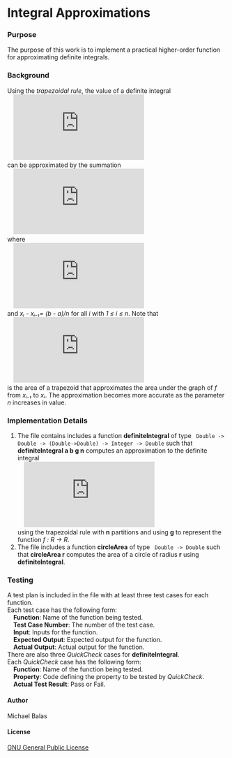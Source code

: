 # Integral Approximations
### Purpose
The purpose of this work is to implement a practical higher-order function for approximating definite integrals.
### Background
Using the *trapezoidal rule*, the value of a definite integral  <br />
&ensp;&ensp;![equation](https://latex.codecogs.com/gif.latex?%5Cint_%7Ba%7D%5E%7Bb%7Df%28x%29dx)  <br />
can be approximated by the summation  <br />
&ensp;&ensp;![equation](https://latex.codecogs.com/gif.latex?%5Csum_%7Bi%3D1%7D%5E%7Bn%7D%5Cfrac%7Bf%28x_%7Bi-1%7D%29%20&plus;%20f%28x_i%29%7D%7B2%7D*%5Cfrac%7Bb%20-%20a%7D%7Bn%7D)  <br />
where  <br />
&ensp;&ensp;![equation](https://latex.codecogs.com/gif.latex?a%20%3D%20x_0%20%3C%20x_1%20%3C%20%5Ccdots%20%3C%20x_n%20%3D%20b)  <br />
and *xᵢ - xᵢ₋₁= (b - a)/n* for all *i* with *1 ≤ i ≤ n*. Note that  <br />
&ensp;&ensp;![equation](https://latex.codecogs.com/gif.latex?%5Cfrac%7Bf%28x_%7Bi-1%7D%29%20&plus;%20f%28x_i%29%7D%7B2%7D*%5Cfrac%7Bb%20-%20a%7D%7Bn%7D)  <br />
is the area of a trapezoid that approximates the area under the graph of *f* from *xᵢ₋₁* to *xᵢ*. The approximation becomes more accurate as the parameter *n* increases in value.
### Implementation Details
1. The file contains includes a function **definiteIntegral** of type
``` Double -> Double -> (Double->Double) -> Integer -> Double```
such that 
&ensp;&ensp;**definiteIntegral a b g n**
computes an approximation to the definite integral  <br />
&ensp;&ensp;![equation](https://latex.codecogs.com/gif.latex?%5Cint_%7Ba%7D%5E%7Bb%7Df%28x%29dx)  <br />
using the trapezoidal rule with **n** partitions and using **g** to represent the function *f : R → R*. 
2. The file includes a function **circleArea** of type
``` Double -> Double```
such that **circleArea r** computes the area of a circle of radius **r** using **definiteIntegral**.
### Testing
A test plan is included in the file with at least three test cases for each function.<br />
Each test case has the following form:<br />
&ensp;&ensp;**Function**: Name of the function being tested.<br />
&ensp;&ensp;**Test Case Number**: The number of the test case.<br />
&ensp;&ensp;**Input**: Inputs for the function.<br />
&ensp;&ensp;**Expected Output**: Expected output for the function.<br />
&ensp;&ensp;**Actual Output**: Actual output for the function.<br />
There are also three *QuickCheck* cases for **definiteIntegral**.<br />
Each *QuickCheck* case has the following form:<br />
&ensp;&ensp;**Function**: Name of the function being tested.<br />
&ensp;&ensp;**Property**: Code defining the property to be tested by *QuickCheck*.<br />
&ensp;&ensp;**Actual Test Result**: Pass or Fail.<br />
#### Author
Michael Balas

#### License
[GNU General Public License](../LICENSE)
